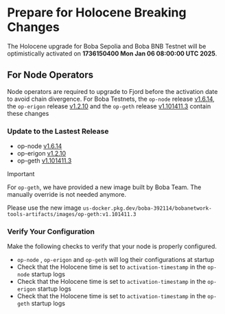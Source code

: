 # Prepare for Holocene Breaking Changes

The Holocene upgrade for Boba Sepolia and Boba BNB Testnet will be optimistically activated on **1736150400 Mon Jan 06 08:00:00 UTC 2025**.

## For Node Operators

Node operators are required to upgrade to Fjord before the activation date to avoid chain divergence. For Boba Testnets, the `op-node` release [v1.6.14](https://github.com/bobanetwork/boba/releases/tag/v1.6.14), the `op-erigon` release [v1.2.10](https://github.com/bobanetwork/op-erigon/releases/tag/v1.2.10) and the `op-geth` release [v1.101411.3](https://github.com/bobanetwork/op-geth/releases/tag/v1.101411.3) contain these changes

### Update to the Lastest Release

* op-node [v1.6.14](https://github.com/bobanetwork/boba/releases/tag/v1.6.14)
* op-erigon [v1.2.10](https://github.com/bobanetwork/op-erigon/releases/tag/v1.2.10)
* op-geth [v1.101411.3](https://github.com/bobanetwork/op-geth/releases/tag/v1.101411.3)

>[!IMPORTANT]
>
>For `op-geth`, we have provided a new image built by Boba Team. The manually override is not needed anymore.
>
>Please use the new image `us-docker.pkg.dev/boba-392114/bobanetwork-tools-artifacts/images/op-geth:v1.101411.3`

### Verify Your Configuration

Make the following checks to verify that your node is properly configured.

- `op-node` , `op-erigon` and `op-geth` will log their configurations at startup
- Check that the Holocene time is set to `activation-timestamp` in the `op-node` startup logs
- Check that the Holocene time is set to `activation-timestamp` in the `op-erigon` startup logs
- Check that the Holocene time is set to `activation-timestamp` in the `op-geth` startup logs

